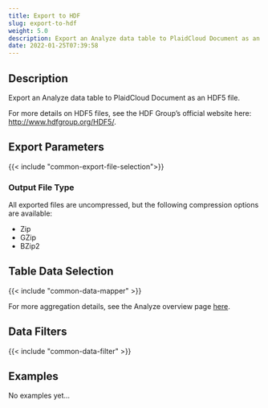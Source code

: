 ```yaml
---
title: Export to HDF
slug: export-to-hdf
weight: 5.0
description: Export an Analyze data table to PlaidCloud Document as an HDF5 file
date: 2022-01-25T07:39:58
---
```



## Description


Export an Analyze data table to PlaidCloud Document as an HDF5 file.


For more details on HDF5 files, see the HDF Group’s official website here: <http://www.hdfgroup.org/HDF5/>.



## Export Parameters


{{< include "common-export-file-selection">}}



### Output File Type


All exported files are uncompressed, but the following compression options are available:


* Zip
* GZip
* BZip2


## Table Data Selection

{{< include "common-data-mapper" >}}




For more aggregation details, see the Analyze overview page [here](/docs/workflow-steps/common/aggregation).


## Data Filters

{{< include "common-data-filter" >}}



## Examples

No examples yet...
